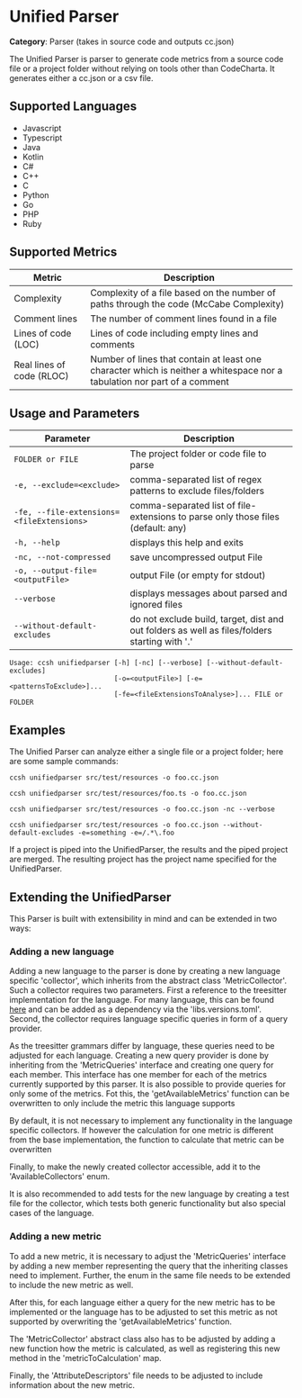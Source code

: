 # Unified Parser

**Category**: Parser (takes in source code and outputs cc.json)

The Unified Parser is parser to generate code metrics from a source code file or a project folder without relying on tools other than CodeCharta. It generates either a cc.json or a csv file.

## Supported Languages

- Javascript
- Typescript
- Java
- Kotlin
- C#
- C++
- C
- Python
- Go
- PHP
- Ruby

## Supported Metrics

| Metric                    | Description                                                                                                              |
|---------------------------|--------------------------------------------------------------------------------------------------------------------------|
| Complexity                | Complexity of a file based on the number of paths through the code (McCabe Complexity)                                   |
| Comment lines             | The number of comment lines found in a file                                                                              |
| Lines of code (LOC)       | Lines of code including empty lines and comments                                                                         |
| Real lines of code (RLOC) | Number of lines that contain at least one character which is neither a whitespace nor a tabulation nor part of a comment |


## Usage and Parameters

| Parameter                                 | Description                                                                                   |
|-------------------------------------------|-----------------------------------------------------------------------------------------------|
| `FOLDER or FILE`                          | The project folder or code file to parse                                                      |
| `-e, --exclude=<exclude>`                 | comma-separated list of regex patterns to exclude files/folders                               |
| `-fe, --file-extensions=<fileExtensions>` | comma-separated list of file-extensions to parse only those files (default: any)              |
| `-h, --help`                              | displays this help and exits                                                                  |
| `-nc, --not-compressed`                   | save uncompressed output File                                                                 |
| `-o, --output-file=<outputFile>`          | output File (or empty for stdout)                                                             |
| `--verbose`                               | displays messages about parsed and ignored files                                              |
| `--without-default-excludes`              | do not exclude build, target, dist and out folders as well as files/folders starting with '.' |

```
Usage: ccsh unifiedparser [-h] [-nc] [--verbose] [--without-default-excludes]
                          [-o=<outputFile>] [-e=<patternsToExclude>]...
                          [-fe=<fileExtensionsToAnalyse>]... FILE or FOLDER
```

## Examples

The Unified Parser can analyze either a single file or a project folder; here are some sample commands:

```
ccsh unifiedparser src/test/resources -o foo.cc.json
```

```
ccsh unifiedparser src/test/resources/foo.ts -o foo.cc.json
```

```
ccsh unifiedparser src/test/resources -o foo.cc.json -nc --verbose
```

```
ccsh unifiedparser src/test/resources -o foo.cc.json --without-default-excludes -e=something -e=/.*\.foo
```

If a project is piped into the UnifiedParser, the results and the piped project are merged.
The resulting project has the project name specified for the UnifiedParser.

## Extending the UnifiedParser

This Parser is built with extensibility in mind and can be extended in two ways:

### Adding a new language

Adding a new language to the parser is done by creating a new language specific 'collector', which inherits from the abstract class 'MetricCollector'. Such a collector requires two parameters. First a reference to the treesitter implementation for the language. For many language, this can be found [here](https://github.com/bonede/tree-sitter-ng) and can be added as a dependency via the 'libs.versions.toml'. Second, the collector requires language specific queries in form of a query provider.

As the treesitter grammars differ by language, these queries need to be adjusted for each language. Creating a new query provider is done by inheriting from the 'MetricQueries' interface and creating one query for each member. This interface has one member for each of the metrics currently supported by this parser. It is also possible to provide queries for only some of the metrics. Fot this, the 'getAvailableMetrics' function can be overwritten to only include the metric this language supports

By default, it is not necessary to implement any functionality in the language specific collectors. If however the calculation for one metric is different from the base implementation, the function to calculate that metric can be overwritten

Finally, to make the newly created collector accessible, add it to the 'AvailableCollectors' enum.

It is also recommended to add tests for the new language by creating a test file for the collector, which tests both generic functionality but also special cases of the language.

### Adding a new metric

To add a new metric, it is necessary to adjust the 'MetricQueries' interface by adding a new member representing the query that the inheriting classes need to implement. Further, the enum in the same file needs to be extended to include the new metric as well.

After this, for each language either a query for the new metric has to be implemented or the language has to be adjusted to set this metric as not supported by overwriting the 'getAvailableMetrics' function.

The 'MetricCollector' abstract class also has to be adjusted by adding a new function how the metric is calculated, as well as registering this new method in the 'metricToCalculation' map.

Finally, the 'AttributeDescriptors' file needs to be adjusted to include information about the new metric.
